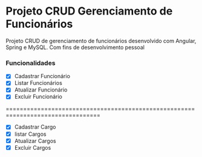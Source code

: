 # Projeto CRUD Gerenciamento de Funcionários

<p>Projeto CRUD de gerenciamento de funcionários desenvolvido com Angular, Spring e MySQL. Com fins de desenvolvimento pessoal</p> 

### Funcionalidades

- [x] Cadastrar Funcionário
- [x] Listar Funcionários
- [x] Atualizar Funcionário
- [x] Excluir Funcionário

=================================================================================

- [x] Cadastrar Cargo
- [x] listar Cargos
- [x] Atualizar Cargos
- [x] Excluir Cargos